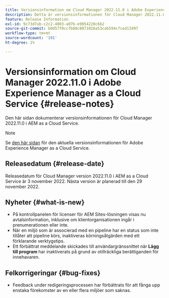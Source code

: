 ```yaml
---
title: Versionsinformation om Cloud Manager 2022.11.0 i Adobe Experience Manager as a Cloud Service
description: Detta är versionsinformationen för Cloud Manager 2022.11.0 i AEM as a Cloud Service.
feature: Release Information
exl-id: 9c73d7ab-c2c2-4803-a07b-e9054220c6b2
source-git-commit: b0d57f0ccfb80c8071026a53cab594cfced13497
workflow-type: tm+mt
source-wordcount: '191'
ht-degree: 1%

---
```



# Versionsinformation om Cloud Manager 2022.11.0 i Adobe Experience Manager as a Cloud Service {#release-notes}

Den här sidan dokumenterar versionsinformationen för Cloud Manager 2022.11.0 i AEM as a Cloud Service.

>[!NOTE]
>
>Se [den här sidan](/help/release-notes/release-notes-cloud/release-notes-current.md) för den aktuella versionsinformationen för Adobe Experience Manager as a Cloud Service.

## Releasedatum {#release-date}

Releasedatum för Cloud Manager version 2022.11.0 i AEM as a Cloud Service är 3 november 2022. Nästa version är planerad till den 29 november 2022.

## Nyheter {#what-is-new}

* På kontrollpanelen för licenser för AEM Sites-lösningen visas nu avtalsinformation, inklusive om klientorganisationen ingår i prenumerationen eller inte.
* När en miljö som är associerad med en pipeline har en status som inte tillåter att pipeline körs, inaktiveras körningsåtgärden med ett förklarande verktygstips.
* Ett förbättrat meddelande skickades till användargränssnittet när **Lägg till program** har inaktiverats på grund av otillräckliga berättiganden för innehavaren.

## Felkorrigeringar {#bug-fixes}

* Feedback under redigeringsprocessen har förbättrats för att fånga upp enstaka förekomster av en eller flera miljöer som saknas.
